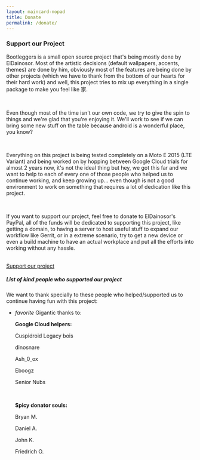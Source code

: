 ```yaml
---
layout: maincard-nopad
title: Donate
permalink: /donate/
---
```

<!-- COMMENTED OUT DUE TO NOT KNOWING WHAT IMAGE TO PLACE HERE 
<div class="card-image">
	<img src="https://github.com/BootleggersROM/ExtraStuff/raw/pasta/threadfiles/00-banner.png">
	<span class="card-title">About us</span>
</div> -->
<div class="card-content">
    <h3>Support our Project</h3>
	<p>Bootleggers is a small open source project that's being mostly done by ElDainosor. Most of the artistic decisions (default wallpapers, accents, themes) are done by him, obviously most of the features are being done by other projects (which we have to thank from the bottom of our hearts for their hard work) and well, this project tries to mix up everything in a single package to make you feel like 家.</p><br>
	<p>Even though most of the time isn't our own code, we try to give the spin to things and we're glad that you're enjoying it. We'll work to see if we can bring some new stuff on the table because android is a wonderful place, you know?</p><br>
	<p>Everything on this project is being tested completely on a Moto E 2015 (LTE Variant) and being worked on by hopping between Google Cloud trials for almost 2 years now, it's not the ideal thing but hey, we got this far and we want to help to each of every one of those people who helped us to continue working, and keep growing up... even though is not a good environment to work on something that requires a lot of dedication like this project.</p><br>
	<p>If you want to support our project, feel free to donate to ElDainosor's PayPal, all of the funds will be dedicated to supporting this project, like getting a domain, to having a server to host useful stuff to expand our workflow like Gerrit, or in a extreme scenario, try to get a new device or even a build machine to have an actual workplace and put all the efforts into working without any hassle.</p><br>
	<a class="waves-effect waves-light btn shishu-accent-btn" href="https://paypal.me/eldainosor">Support our project</a>
	<br>
	<h5>List of kind people who supported our project</h5>
	<p>We want to thank specially to these people who helped/supported us to continue having fun with this project:</p>
	<ul class="collapsible shishu-lighter-bg collapsible-noborder">
		<li>
			<div class="collapsible-header collapsible-noborder shishu-lighter-bg">
				<i class="material-icons">favorite</i>
			Gigantic thanks to:</div>
			<div class="collapsible-body collapsible-noborder shishu-midlight-bg">
		<p><b>Google Cloud helpers:</b></p>
		<p>Cuspidroid Legacy bois</p>
		<p>dinosnare</p>
		<p>Ash_0_ox</p>
		<p>Eboogz</p>
		<p>Senior Nubs</p>
		<br>
		<p><b>Spicy donator souls:</b></p>
		<p>Bryan M.</p>
		<p>Daniel A.</p>
		<p>John K.</p>
		<p>Friedrich O.</p>
			</div>
		</li>
	</ul>
</div>
